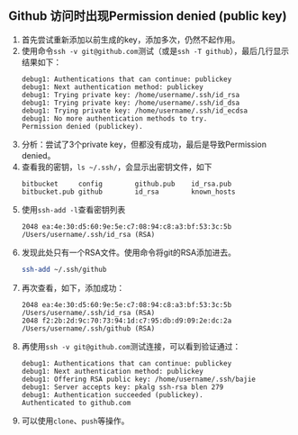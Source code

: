 ## Github 访问时出现Permission denied (public key)

1. 首先尝试重新添加以前生成的key，添加多次，仍然不起作用。
2. 使用命令`ssh -v git@github.com`测试（或是`ssh -T github`），最后几行显示结果如下：
    ```
    debug1: Authentications that can continue: publickey
    debug1: Next authentication method: publickey
    debug1: Trying private key: /home/username/.ssh/id_rsa
    debug1: Trying private key: /home/username/.ssh/id_dsa
    debug1: Trying private key: /home/username/.ssh/id_ecdsa
    debug1: No more authentication methods to try.
    Permission denied (publickey).
    ```
3. 分析：尝试了3个private key，但都没有成功，最后是导致Permission denied。
4. 查看我的密钥，`ls ~/.ssh/`，会显示出密钥文件，如下
    ```
    bitbucket     config        github.pub    id_rsa.pub
    bitbucket.pub github        id_rsa        known_hosts
    ```
5. 使用`ssh-add -l`查看密钥列表
    ```
    2048 ea:4e:30:d5:60:9e:5e:c7:08:94:c8:a3:bf:53:3c:5b /Users/username/.ssh/id_rsa (RSA)
    ```
6. 发现此处只有一个RSA文件。使用命令将git的RSA添加进去。
    ```sh
    ssh-add ~/.ssh/github
    ```
7. 再次查看，如下，添加成功：
    ```
    2048 ea:4e:30:d5:60:9e:5e:c7:08:94:c8:a3:bf:53:3c:5b /Users/username/.ssh/id_rsa (RSA)
    2048 f2:2b:2d:9c:70:73:94:1d:c7:95:db:d9:09:2e:dc:2a /Users/username/.ssh/github (RSA)
    ```
8. 再使用`ssh -v git@github.com`测试连接，可以看到验证通过：
    ```
    debug1: Authentications that can continue: publickey
    debug1: Next authentication method: publickey
    debug1: Offering RSA public key: /home/username/.ssh/bajie
    debug1: Server accepts key: pkalg ssh-rsa blen 279
    debug1: Authentication succeeded (publickey).
    Authenticated to github.com
    ```
9. 可以使用`clone`、`push`等操作。
